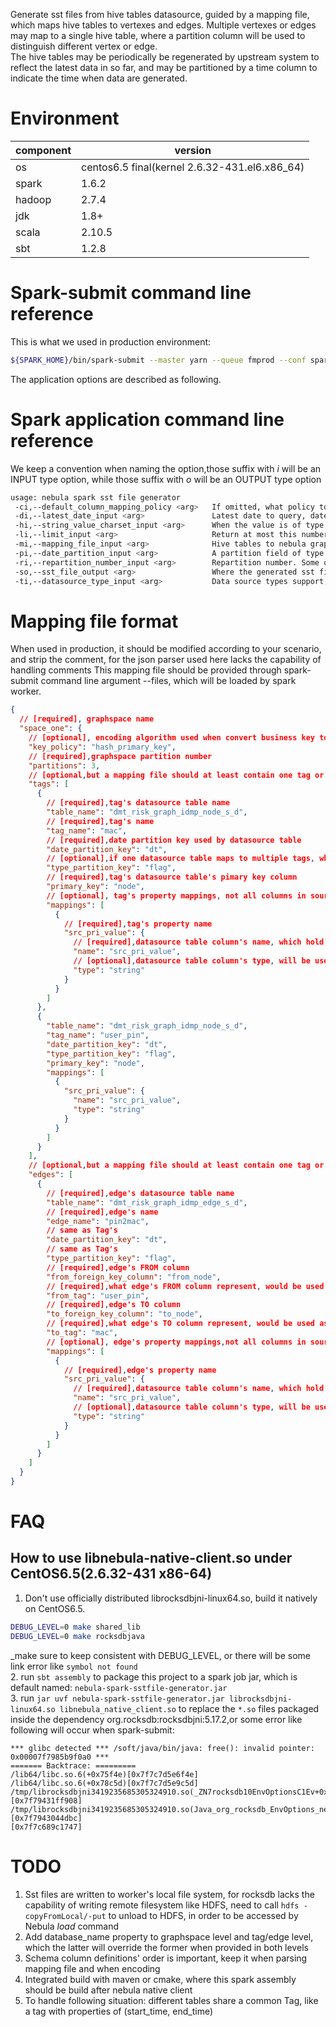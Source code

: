 Generate sst files from hive tables datasource, guided by a mapping file, which maps hive tables to vertexes and edges.
Multiple vertexes or edges may map to a single hive table, where a partition column will be used to distinguish different
vertex or edge.  
The hive tables may be periodically be regenerated by upstream system to reflect the latest data in so far, and may be
partitioned by a time column to indicate the time when data are generated.

# Environment
component|version
---|---
os|centos6.5 final(kernel 2.6.32-431.el6.x86_64)
spark|1.6.2
hadoop|2.7.4
jdk|1.8+
scala|2.10.5
sbt|1.2.8


# Spark-submit command line reference
This is what we used in production environment: 
```bash
${SPARK_HOME}/bin/spark-submit --master yarn --queue fmprod --conf spark.executor.instances=24 --conf spark.executor.memory=90g --conf spark.executor.cores=2  --conf spark.executorEnv.LD_LIBRARY_PATH='/soft/server/nebula_native_client:/usr/local/lib:/usr/local/lib64' --conf spark.driver.extraJavaOptions='-Djava.library.path=/soft/server/nebula_native_client/:/usr/local/lib64:/usr/local/lib' --class com.vesoft.tools.SparkSstFileGenerator --files mapping.json nebula-spark-sstfile-generator.jar -li "2019-05-06" -mi mapping.json -pi dt -so nebula_output
```
The application options are described as following.

# Spark application command line reference 
We keep a convention when naming the option,those suffix with _i_ will be an INPUT type option, while those suffix with _o_ will be an OUTPUT type option 

```bash
usage: nebula spark sst file generator
 -ci,--default_column_mapping_policy <arg>   If omitted, what policy to use when mapping column to property,all columns except primary_key's column will be mapped to tag's property with the same name by default
 -di,--latest_date_input <arg>               Latest date to query, date format YYYY-MM-dd
 -hi,--string_value_charset_input <arg>      When the value is of type String,what charset is used when encoded,default to UTF-8
 -li,--limit_input <arg>                     Return at most this number of edges/vertex, usually used in POC stage, when omitted, fetch all data.
 -mi,--mapping_file_input <arg>              Hive tables to nebula graph schema mapping file
 -pi,--date_partition_input <arg>            A partition field of type String of hive table, which represent a Date, and has format of YYY-MM-dd
 -ri,--repartition_number_input <arg>        Repartition number. Some optimization trick to improve generation speed and data skewness. Need tuning to suit your data.
 -so,--sst_file_output <arg>                 Where the generated sst files will be put, must be local file
 -ti,--datasource_type_input <arg>           Data source types support, support only hive in so far, default=hive
```

# Mapping file format

When used in production, it should be modified according to your scenario, and strip the comment, for the json parser used here lacks the capability of handling comments
This mapping file should be provided through spark-submit command line argument --files, which will be loaded by spark worker.

```json
{
  // [required], graphspace name
  "space_one": {
    // [optional], encoding algorithm used when convert business key to vertex key, only support `hash_primary_key` in so far, could be omitted, or used as it's
    "key_policy": "hash_primary_key",
    // [required],graphspace partition number
    "partitions": 3,
    // [optional,but a mapping file should at least contain one tag or edge],vertex tags' mapping array
    "tags": [
      {
        // [required],tag's datasource table name
        "table_name": "dmt_risk_graph_idmp_node_s_d",
        // [required],tag's name
        "tag_name": "mac",
        // [required],date partition key used by datasource table
        "date_partition_key": "dt",
        // [optional],if one datasource table maps to multiple tags, which column would be used as discrimination columns
        "type_partition_key": "flag",
        // [required],tag's datasource table's pimary key column 
        "primary_key": "node",
        // [optional], tag's property mappings, not all columns in source table will be used as properties. When omitted, all columns will be used as its properties except those specified by primary_key,date_partition_key and type_partition_key
        "mappings": [
          {
            // [required],tag's property name 
            "src_pri_value": {
              // [required],datasource table column's name, which hold this property's value
              "name": "src_pri_value",
              // [optional],datasource table column's type, will be used to do type conversion to graph's native data type, default to string. The charset used default to UTF-8, could be changed through command line option '--string_value_charset_input','-hi' for short 
              "type": "string"
            }
          }
        ]
      },
      {
        "table_name": "dmt_risk_graph_idmp_node_s_d",
        "tag_name": "user_pin",
        "date_partition_key": "dt",
        "type_partition_key": "flag",
        "primary_key": "node",
        "mappings": [
          {
            "src_pri_value": {
              "name": "src_pri_value",
              "type": "string"
            }
          }
        ]
      }
    ],
    // [optional,but a mapping file should at least contain one tag or edge],edges' mapping array
    "edges": [
      {
        // [required],edge's datasource table name
        "table_name": "dmt_risk_graph_idmp_edge_s_d",
        // [required],edge's name
        "edge_name": "pin2mac",
        // same as Tag's
        "date_partition_key": "dt",
        // same as Tag's
        "type_partition_key": "flag",
        // [required],edge's FROM column
        "from_foreign_key_column": "from_node",
        // [required],what edge's FROM column represent, would be used as a cross reference
        "from_tag": "user_pin",
        // [required],edge's TO column
        "to_foreign_key_column": "to_node",
        // [required],what edge's TO column represent, would be used as a cross reference
        "to_tag": "mac",
        // [optional], edge's property mappings,not all columns in source table will be used as properties. When omitted, all columns will be used as its properties except those specified by from_foreign_key_column,to_foreign_key_column、date_partition_key and type_partition_key
        "mappings": [
          {
            // [required],edge's property name 
            "src_pri_value": {
              // [required],datasource table column's name, which hold this property's value
              "name": "src_pri_value",
              // [optional],datasource table column's type, will be used to do type conversion to graph's native data type, default to string. The charset used default to UTF-8, could be changed through command line option '--string_value_charset_input','-hi' for short 
              "type": "string"
            }
          }
        ]
      }
    ]
  }
}
```

# FAQ
## How to use libnebula-native-client.so under CentOS6.5(2.6.32-431 x86-64)

1. Don't use officially distributed librocksdbjni-linux64.so, build it natively on CentOS6.5. 

```bash
DEBUG_LEVEL=0 make shared_lib
DEBUG_LEVEL=0 make rocksdbjava
```
_make sure to keep consistent with DEBUG_LEVEL, or there will be some link error like `symbol not found`  
2. run `sbt assembly` to package this project to a spark job jar, which is default named: `nebula-spark-sstfile-generator.jar`  
3. run `jar uvf nebula-spark-sstfile-generator.jar librocksdbjni-linux64.so libnebula_native_client.so` to replace the `*.so` files packaged inside the dependency org.rocksdb:rocksdbjni:5.17.2,or some error like following will occur when spark-submit:  

```
*** glibc detected *** /soft/java/bin/java: free(): invalid pointer: 0x00007f7985b9f0a0 ***
======= Backtrace: =========
/lib64/libc.so.6(+0x75f4e)[0x7f7c7d5e6f4e]
/lib64/libc.so.6(+0x78c5d)[0x7f7c7d5e9c5d]
/tmp/librocksdbjni3419235685305324910.so(_ZN7rocksdb10EnvOptionsC1Ev+0x578)[0x7f79431ff908]
/tmp/librocksdbjni3419235685305324910.so(Java_org_rocksdb_EnvOptions_newEnvOptions+0x1c)[0x7f7943044dbc]
[0x7f7c689c1747]
```

# TODO
1. Sst files are written to worker's local file system, for rocksdb lacks the capability of writing remote filesystem like HDFS, need to call `hdfs -copyFromLocal/-put` to unload to HDFS, in order to be accessed by Nebula _load_ command  
2. Add database_name property to graphspace level and tag/edge level, which the latter will override the former when provided in both levels   
3. Schema column definitions' order is important, keep it when parsing mapping file and when encoding  
4. Integrated build with maven or cmake, where this spark assembly should be build after nebula native client  
5. To handle following situation: different tables share a common Tag, like a tag with properties of (start_time, end_time)  

